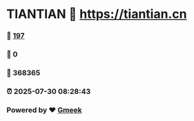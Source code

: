 # TIANTIAN :link: https://tiantian.cn 
### :page_facing_up: [197](https://tiantian.cn/tag.html) 
### :speech_balloon: 0 
### :hibiscus: 368365 
### :alarm_clock: 2025-07-30 08:28:43 
### Powered by :heart: [Gmeek](https://github.com/Meekdai/Gmeek)
